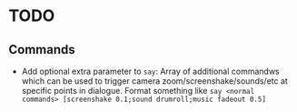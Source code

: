 # TODO

## Commands

- Add optional extra parameter to `say`: Array of additional commandws which can be used to trigger camera zoom/screenshake/sounds/etc at specific points in dialogue. Format something like `say <normal commands> [screenshake 0.1;sound drumroll;music fadeout 0.5]`